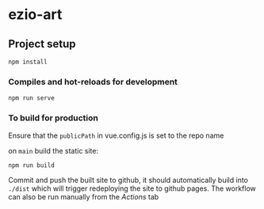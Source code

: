 # ezio-art

## Project setup
```
npm install
```

### Compiles and hot-reloads for development
```
npm run serve
```

### To build for production

Ensure that the `publicPath` in vue.config.js is set to the repo name

on `main` build the static site:
```
npm run build
```

Commit and push the built site to github, it should automatically build into `./dist` which will trigger redeploying the site to github pages. The workflow can also be run manually from the _Actions_ tab
